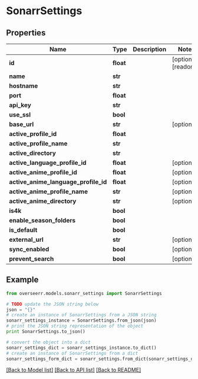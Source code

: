 # SonarrSettings


## Properties
Name | Type | Description | Notes
------------ | ------------- | ------------- | -------------
**id** | **float** |  | [optional] [readonly] 
**name** | **str** |  | 
**hostname** | **str** |  | 
**port** | **float** |  | 
**api_key** | **str** |  | 
**use_ssl** | **bool** |  | 
**base_url** | **str** |  | [optional] 
**active_profile_id** | **float** |  | 
**active_profile_name** | **str** |  | 
**active_directory** | **str** |  | 
**active_language_profile_id** | **float** |  | [optional] 
**active_anime_profile_id** | **float** |  | [optional] 
**active_anime_language_profile_id** | **float** |  | [optional] 
**active_anime_profile_name** | **str** |  | [optional] 
**active_anime_directory** | **str** |  | [optional] 
**is4k** | **bool** |  | 
**enable_season_folders** | **bool** |  | 
**is_default** | **bool** |  | 
**external_url** | **str** |  | [optional] 
**sync_enabled** | **bool** |  | [optional] 
**prevent_search** | **bool** |  | [optional] 

## Example

```python
from overseerr.models.sonarr_settings import SonarrSettings

# TODO update the JSON string below
json = "{}"
# create an instance of SonarrSettings from a JSON string
sonarr_settings_instance = SonarrSettings.from_json(json)
# print the JSON string representation of the object
print SonarrSettings.to_json()

# convert the object into a dict
sonarr_settings_dict = sonarr_settings_instance.to_dict()
# create an instance of SonarrSettings from a dict
sonarr_settings_form_dict = sonarr_settings.from_dict(sonarr_settings_dict)
```
[[Back to Model list]](../README.md#documentation-for-models) [[Back to API list]](../README.md#documentation-for-api-endpoints) [[Back to README]](../README.md)



